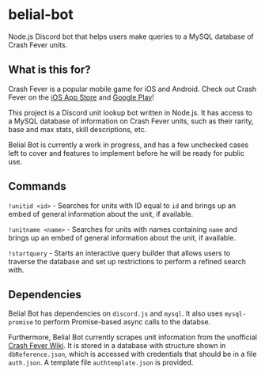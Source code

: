 # belial-bot
Node.js Discord bot that helps users make queries to a MySQL database of Crash Fever units. 

## What is this for?
Crash Fever is a popular mobile game for iOS and Android. Check out Crash Fever on the [iOS App Store](https://itunes.apple.com/ca/app/crash-fever/id1146722894) and [Google Play](https://play.google.com/store/apps/details?id=com.wonderplanet.CrashFever)!

This project is a Discord unit lookup bot written in Node.js. It has access to a MySQL database of information on Crash Fever units, such as their rarity, base and max stats, skill descriptions, etc.

Belial Bot is currently a work in progress, and has a few unchecked cases left to cover and features to implement before he will be ready for public use.

## Commands
`!unitid <id>` - Searches for units with ID equal to `id` and brings up an embed of general information about the unit, if available.

`!unitname <name>` - Searches for units with names containing `name` and brings up an embed of general information about the unit, if available.

`!startquery` - Starts an interactive query builder that allows users to traverse the database and set up restrictions to perform a refined search with.

## Dependencies
Belial Bot has dependencies on `discord.js` and `mysql`. It also uses `mysql-promise` to perform Promise-based async calls to the databse.

Furthermore, Belial Bot currently scrapes unit information from the unofficial [Crash Fever Wiki](https://cf-wiki.info/). It is stored in a database with structure shown in `dbReference.json`, which is accessed with credentials that should be in a file `auth.json`. A template file `authtemplate.json` is provided.